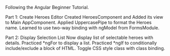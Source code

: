 Following the Angular Beginner Tutorial.

Part 1: Create Heroes Editor
Created HeroesComponent and Added its view to Main AppComponent.
Applied UppercasePipe to format the Heroes name.
Learned to use two-way binding with ngModel from FormsModule.

Part 2: Display Selection List
Now display list of selectable heroes with details.
Practiced *ngFor to display a list.
Practiced *ngIf to conditionally include/exclude a block of HTML.
Toggle CSS style class with class binding.

